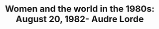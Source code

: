---
layout: manifest
title: 'Women and the world in the 1980s: August 20, 1982- Audre Lorde'
manifest_name: women-and-the-world-in-the-1980s-august-20-1982-audre-lorde

---